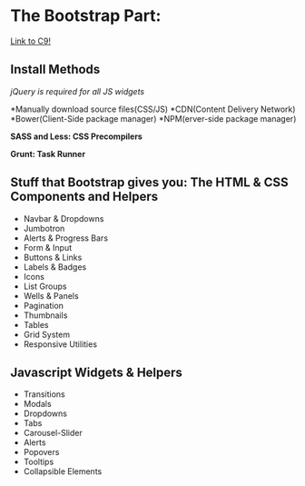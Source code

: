 # The Bootstrap Part:

[Link to C9!](https://ide.c9.io/has9/learning-bootstrap)

## Install Methods

*jQuery is required for all JS widgets*

*Manually download source files(CSS/JS)
*CDN(Content Delivery Network)
*Bower(Client-Side package manager)
*NPM(erver-side package manager)

**SASS and Less: CSS Precompilers**

**Grunt: Task Runner**

## Stuff that Bootstrap gives you: The HTML & CSS Components and Helpers

* Navbar & Dropdowns
* Jumbotron
* Alerts & Progress Bars
* Form & Input
* Buttons & Links
* Labels & Badges
* Icons
* List Groups
* Wells & Panels
* Pagination
* Thumbnails
* Tables
* Grid System
* Responsive Utilities

## Javascript Widgets & Helpers

* Transitions
* Modals
* Dropdowns
* Tabs
* Carousel-Slider
* Alerts
* Popovers
* Tooltips
* Collapsible Elements
